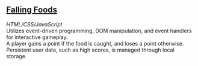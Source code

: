 ## [Falling Foods](https://funmbia.github.io/falling-foods/)    
_HTML/CSS/JavaScript_       
Utilizes event-driven programming, DOM manipulation, and event handlers for interactive gameplay.   
A player gains a point if the food is caught, and loses a point otherwise.    
Persistent user data, such as high scores, is managed through local storage.
